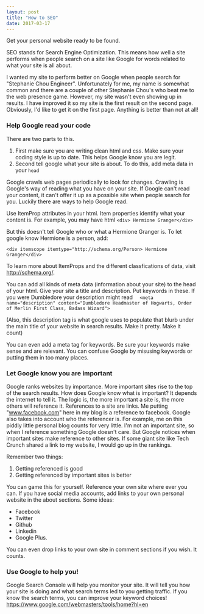```yaml
---
layout: post
title: "How to SEO"
date: 2017-03-17
---
```


Get your personal website ready to be found.

SEO stands for Search Engine Optimization. This means how well a site performs when people search on a site like Google for words related to what your site is all about.

I wanted my site to perform better on Google when people search for "Stephanie Chou Engineer". Unfortunately for me, my name is somewhat common and there are a couple of other Stephanie Chou's who beat me to the web presence game. However, my site wasn't even showing up in results. I have improved it so my site is the first result on the second page. Obviously, I'd like to get it on the first page. Anything is better than not at all!

### Help Google read your code

There are two parts to this.

1. First make sure you are writing clean html and css. Make sure your coding style is up to date. This helps Google know you are legit.
2. Second tell google what your site is about. To do this, add meta data in your ```head```


Google crawls web pages periodically to look for changes. Crawling is Google's way of reading what you have on your site. If Google can't read your content, it can't offer it up as a possible site when people search for you. Luckily there are ways to help Google read.

Use ItemProp attributes in your html. Item properties identify what your content is. For example, you may have html
```<div> Hermione Granger</div>```

But this doesn't tell Google who or what a Hermione Granger is. To let google know Hermione is a person, add:

```<div itemscope itemtype="http://schema.org/Person> Hermione Granger</div>```

To learn more about ItemProps and the different classfications of data, visit http://schema.org/.

You can add all kinds of meta data (information about your site) to the head of your html. Give your site a title and description. Put keywords in these. If you were Dumbledore your description might read
```  <meta name="description" content="Dumbledore Headmaster of Hogwarts, Order of Merlin First Class, Badass Wizard">```

(Also, this description tag is what google uses to populate that blurb under the main title of your website in search results. Make it pretty. Make it count)

You can even add a meta tag for keywords. Be sure your keywords make sense and are relevant. You can confuse Google by misusing keywords or putting them in too many places.

### Let Google know you are important

Google ranks websites by importance. More important sites rise to the top of the search results. How does Google know what is important? It depends the internet to tell it. The logic is, the more important a site is, the more others will reference it. References to a site are links. Me putting "www.facebook.com" here in my blog is a reference to facebook. Google also takes into account who the referencer is. For example, me on this piddly little personal blog counts for very little. I'm not an important site, so when I reference something Google doesn't care. But Google notices when important sites make reference to other sites. If some giant site like Tech Crunch shared a link to my website, I would go up in the rankings.

Remember two things:
1. Getting referenced is good
2. Getting referenced by important sites is better

You can game this for yourself. Reference your own site where ever you can. If you have social media accounts, add links to your own personal website in the about sections. Some ideas:
* Facebook
* Twitter
* Github
* Linkedin
* Google Plus.

You can even drop links to your own site in comment sections if you wish. It counts.

### Use Google to help you!
Google Search Console  will help you monitor your site. It will tell you how your site is doing and what search terms led to you getting traffic. If you know the search terms, you can improve your keyword choices! https://www.google.com/webmasters/tools/home?hl=en
